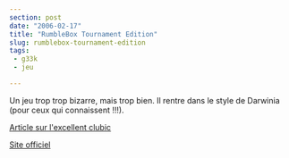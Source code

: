 ```yaml
---
section: post
date: "2006-02-17"
title: "RumbleBox Tournament Edition"
slug: rumblebox-tournament-edition
tags:
 - g33k
 - jeu

---
```


Un jeu trop trop bizarre, mais trop bien. Il rentre dans le style de Darwinia (pour ceux qui connaissent !!!).

[Article sur l'excellent clubic](http://www.clubic.com/telecharger-fiche18925-rumblebox.html)

[Site officiel](http://phackett.com/rumblebox/)
